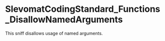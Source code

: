 # SlevomatCodingStandard_Functions_DisallowNamedArguments

This sniff disallows usage of named arguments.
